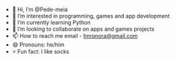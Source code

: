- 👋 Hi, I’m @Pede-meia
- 👀 I’m interested in programming, games and app development
- 🌱 I’m currently learning Python
- 💞️ I’m looking to collaborate on apps and games projects
- 📫 How to reach me email - hnrqnora@gmail.com
- 😄 Pronouns: he/him
- ⚡ Fun fact: I like socks

<!---
Pede-meia/Pede-meia is a ✨ special ✨ repository because its `README.md` (this file) appears on your GitHub profile.
You can click the Preview link to take a look at your changes.
--->
